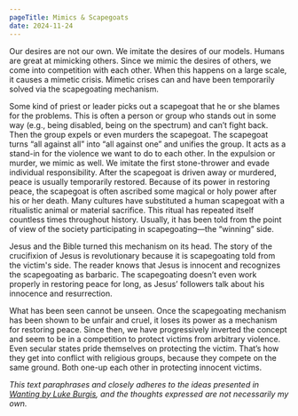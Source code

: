 ```yaml
---
pageTitle: Mimics & Scapegoats
date: 2024-11-24
---
```

Our desires are not our own. We imitate the desires of our models. Humans are great at mimicking others. Since we mimic the desires of others, we come into competition with each other. When this happens on a large scale, it causes a mimetic crisis. Mimetic crises can and have been temporarily solved via the scapegoating mechanism.

Some kind of priest or leader picks out a scapegoat that he or she blames for the problems. This is often a person or group who stands out in some way (e.g., being disabled, being on the spectrum) and can’t fight back. Then the group expels or even murders the scapegoat. The scapegoat turns “all against all” into “all against one” and unifies the group. It acts as a stand-in for the violence we want to do to each other. In the expulsion or murder, we mimic as well. We imitate the first stone-thrower and evade individual responsibility. After the scapegoat is driven away or murdered, peace is usually temporarily restored. Because of its power in restoring peace, the scapegoat is often ascribed some magical or holy power after his or her death. Many cultures have substituted a human scapegoat with a ritualistic animal or material sacrifice. This ritual has repeated itself countless times throughout history. Usually, it has been told from the point of view of the society participating in scapegoating—the “winning” side.

Jesus and the Bible turned this mechanism on its head. The story of the crucifixion of Jesus is revolutionary because it is scapegoating told from the victim's side. The reader knows that Jesus is innocent and recognizes the scapegoating as barbaric. The scapegoating doesn’t even work properly in restoring peace for long, as Jesus’ followers talk about his innocence and resurrection.

What has been seen cannot be unseen. Once the scapegoating mechanism has been shown to be unfair and cruel, it loses its power as a mechanism for restoring peace. Since then, we have progressively inverted the concept and seem to be in a competition to protect victims from arbitrary violence. Even secular states pride themselves on protecting the victim. That’s how they get into conflict with religious groups, because they compete on the same ground. Both one-up each other in protecting innocent victims.

*This text paraphrases and closely adheres to the ideas presented in [Wanting by Luke Burgis](https://en.wikipedia.org/wiki/Wanting:_The_Power_of_Mimetic_Desire_in_Everyday_Life), and the thoughts expressed are not necessarily my own.*
